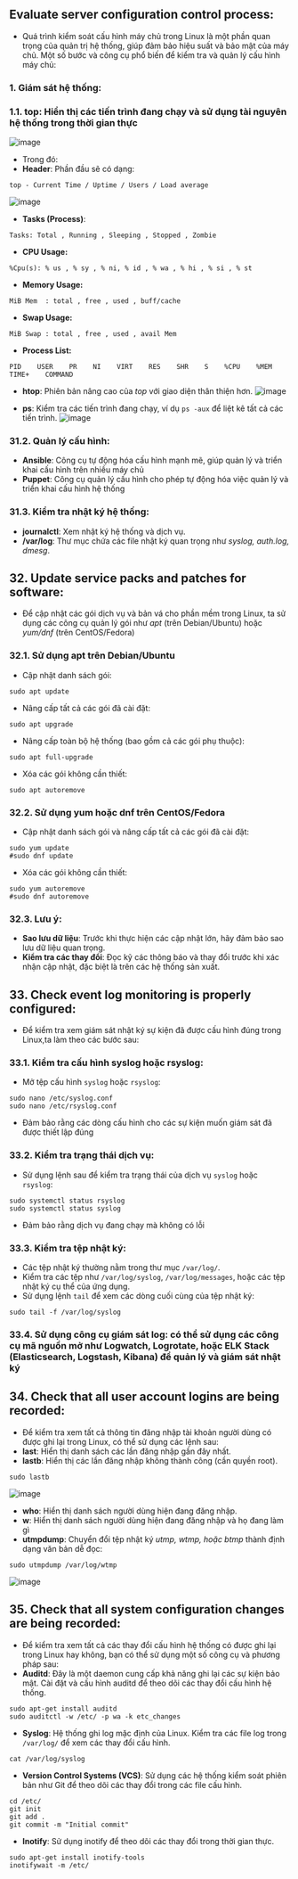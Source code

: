 ## Evaluate server configuration control process:
- Quá trình kiểm soát cấu hình máy chủ trong Linux là một phần quan trọng của quản trị hệ thống, giúp đảm bảo hiệu suất và bảo mật của máy chủ. Một số bước và công cụ phổ biến để kiểm tra và quản lý cấu hình máy chủ:
### 1. Giám sát hệ thống:
### 1.1. **top**: Hiển thị các tiến trình đang chạy và sử dụng tài nguyên hệ thống trong thời gian thực
![image](https://github.com/user-attachments/assets/dd3b328b-24f1-40a9-b1d4-b04094de0c63)
- Trong đó:
- **Header**: Phần đầu sẽ có dạng:
```
top - Current Time / Uptime / Users / Load average
```
![image](https://github.com/user-attachments/assets/901118e8-e60c-4194-be5a-e61449d45512)

- **Tasks (Process)**:
```
Tasks: Total , Running , Sleeping , Stopped , Zombie 
```

- **CPU Usage:**
```
%Cpu(s): % us , % sy , % ni, % id , % wa , % hi , % si , % st 
```

- **Memory Usage:**
```
MiB Mem  : total , free , used , buff/cache
```

- **Swap Usage:**
```
MiB Swap : total , free , used , avail Mem 
```

- **Process List:**
```
PID    USER    PR    NI    VIRT    RES    SHR    S    %CPU    %MEM    TIME+    COMMAND
```
- **htop**: Phiên bản nâng cao của *top* với giao diện thân thiện hơn.
![image](https://github.com/user-attachments/assets/2aed0c86-209e-44fa-a7e9-880a2e1bf676)

- **ps**: Kiểm tra các tiến trình đang chạy, ví dụ `ps -aux` để liệt kê tất cả các tiến trình.
![image](https://github.com/user-attachments/assets/7c0da077-0ed6-4704-9e38-7073282cfae7)

### 31.2. Quản lý cấu hình: 
- **Ansible**: Công cụ tự động hóa cấu hình mạnh mẽ, giúp quản lý và triển khai cấu hình trên nhiều máy chủ
- **Puppet**: Công cụ quản lý cấu hình cho phép tự động hóa việc quản lý và triển khai cấu hình hệ thống

### 31.3. Kiểm tra nhật ký hệ thống:
- **journalctl**: Xem nhật ký hệ thống và dịch vụ.
- **/var/log**: Thư mục chứa các file nhật ký quan trọng như *syslog, auth.log, dmesg*.

## 32. Update service packs and patches for software:
- Để cập nhật các gói dịch vụ và bản vá cho phần mềm trong Linux, ta sử dụng các công cụ quản lý gói như *apt* (trên Debian/Ubuntu) hoặc *yum/dnf* (trên CentOS/Fedora)
### 32.1. Sử dụng apt trên Debian/Ubuntu
- Cập nhật danh sách gói:
```
sudo apt update
```
- Nâng cấp tất cả các gói đã cài đặt:
```
sudo apt upgrade
```
- Nâng cấp toàn bộ hệ thống (bao gồm cả các gói phụ thuộc):
```
sudo apt full-upgrade
```
- Xóa các gói không cần thiết:
```
sudo apt autoremove
```

### 32.2. Sử dụng yum hoặc dnf trên CentOS/Fedora
- Cập nhật danh sách gói và nâng cấp tất cả các gói đã cài đặt:
```
sudo yum update
#sudo dnf update
```
- Xóa các gói không cần thiết:
```
sudo yum autoremove
#sudo dnf autoremove
```

### 32.3. Lưu ý:
- **Sao lưu dữ liệu**: Trước khi thực hiện các cập nhật lớn, hãy đảm bảo sao lưu dữ liệu quan trọng.
- **Kiểm tra các thay đổi**: Đọc kỹ các thông báo và thay đổi trước khi xác nhận cập nhật, đặc biệt là trên các hệ thống sản xuất.

## 33. Check event log monitoring is properly configured:
- Để kiểm tra xem giám sát nhật ký sự kiện đã được cấu hình đúng trong Linux,ta làm theo các bước sau:
### 33.1. Kiểm tra cấu hình syslog hoặc rsyslog:
- Mở tệp cấu hình `syslog` hoặc `rsyslog`:
```
sudo nano /etc/syslog.conf
sudo nano /etc/rsyslog.conf
```
- Đảm bảo rằng các dòng cấu hình cho các sự kiện muốn giám sát đã được thiết lập đúng

### 33.2. Kiểm tra trạng thái dịch vụ:
- Sử dụng lệnh sau để kiểm tra trạng thái của dịch vụ `syslog` hoặc `rsyslog`:
```
sudo systemctl status rsyslog
sudo systemctl status syslog
```
- Đảm bảo rằng dịch vụ đang chạy mà không có lỗi

### 33.3. Kiểm tra tệp nhật ký:
- Các tệp nhật ký thường nằm trong thư mục `/var/log/`.
- Kiểm tra các tệp như `/var/log/syslog`, `/var/log/messages`, hoặc các tệp nhật ký cụ thể của ứng dụng.
- Sử dụng lệnh `tail` để xem các dòng cuối cùng của tệp nhật ký:
``` 
sudo tail -f /var/log/syslog
```

### 33.4. Sử dụng công cụ giám sát log: có thể sử dụng các công cụ mã nguồn mở như Logwatch, Logrotate, hoặc ELK Stack (Elasticsearch, Logstash, Kibana) để quản lý và giám sát nhật ký

## 34. Check that all user account logins are being recorded:
- Để kiểm tra xem tất cả thông tin đăng nhập tài khoản người dùng có được ghi lại trong Linux, có thể sử dụng các lệnh sau:
- **last**: Hiển thị danh sách các lần đăng nhập gần đây nhất.
- **lastb**: Hiển thị các lần đăng nhập không thành công (cần quyền root).
```
sudo lastb
```
![image](https://github.com/user-attachments/assets/c39d5657-e93e-46fe-9eae-443586149617)

- **who**: Hiển thị danh sách người dùng hiện đang đăng nhập.
- **w**: Hiển thị danh sách người dùng hiện đang đăng nhập và họ đang làm gì
- **utmpdump**: Chuyển đổi tệp nhật ký *utmp, wtmp, hoặc btmp* thành định dạng văn bản dễ đọc:
```
sudo utmpdump /var/log/wtmp
```
![image](https://github.com/user-attachments/assets/e1571249-bd8f-4fdf-81bc-3601d4cbcdf9)

## 35. Check that all system configuration changes are being recorded: 
- Để kiểm tra xem tất cả các thay đổi cấu hình hệ thống có được ghi lại trong Linux hay không, bạn có thể sử dụng một số công cụ và phương pháp sau:
- **Auditd**: Đây là một daemon cung cấp khả năng ghi lại các sự kiện bảo mật. Cài đặt và cấu hình auditd để theo dõi các thay đổi cấu hình hệ thống.
```
sudo apt-get install auditd
sudo auditctl -w /etc/ -p wa -k etc_changes
```
- **Syslog**: Hệ thống ghi log mặc định của Linux. Kiểm tra các file log trong `/var/log/` để xem các thay đổi cấu hình.
```
cat /var/log/syslog
```
- **Version Control Systems (VCS)**: Sử dụng các hệ thống kiểm soát phiên bản như Git để theo dõi các thay đổi trong các file cấu hình.
```
cd /etc/
git init
git add .
git commit -m "Initial commit"
```
- **Inotify**: Sử dụng inotify để theo dõi các thay đổi trong thời gian thực.
```
sudo apt-get install inotify-tools
inotifywait -m /etc/
```
